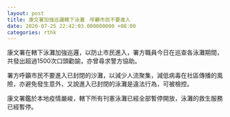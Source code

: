 ```yaml
---
layout: post
title: 康文署加強巡邏轄下泳灘　呼籲市民不要進入
date: 2020-07-25 22:42:03.000000000 +08:00
categories: rthk
---
```


康文署在轄下泳灘加強巡邏，以防止市民進入，署方職員今日在巡查各泳灘期間，共發出超過1500次口頭勸諭，亦曾尋求警方協助。

署方呼籲市民不要進入已封閉的沙灘，以減少人流聚集，減低病毒在社區傳播的風險，亦避免發生意外，又說進入已封閉的泳灘是違法行為，可被檢控。

康文署鑑於本地疫情嚴峻，轄下所有刊憲泳灘已經全部暫停開放，泳灘的救生服務已經暫停。
